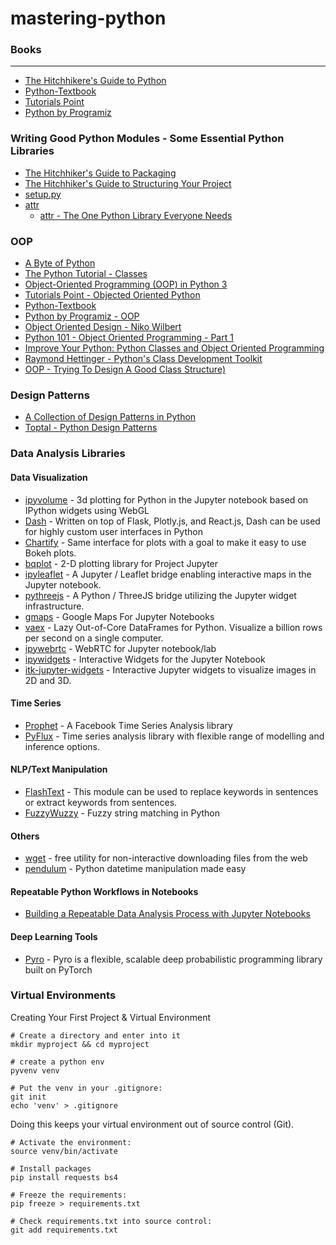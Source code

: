 # mastering-python

### Books
-----


- [The Hitchhikere's Guide to Python](https://docs.python-guide.org/)
- [Python-Textbook](https://python-textbok.readthedocs.io/en/1.0/index.html)
- [Tutorials Point](https://www.tutorialspoint.com/python)
- [Python by Programiz](https://www.programiz.com/python-programming/first-program)


### Writing Good Python Modules - Some Essential Python Libraries
- [The Hitchhiker's Guide to Packaging](https://the-hitchhikers-guide-to-packaging.readthedocs.io/en/latest/index.html)
- [The Hitchhiker's Guide to Structuring Your Project](https://docs.python-guide.org/writing/structure/)
- [setup.py](https://github.com/kennethreitz/setup.py)
- [attr](https://attrs.readthedocs.io/en/stable/)
  - [attr - The One Python Library Everyone Needs](https://glyph.twistedmatrix.com/2016/08/attrs.html)


### OOP
- [A Byte of Python](https://python.swaroopch.com/oop.html)
- [The Python Tutorial - Classes](https://docs.python.org/3/tutorial/classes.html)
- [Object-Oriented Programming (OOP) in Python 3](https://realpython.com/python3-object-oriented-programming/)
- [Tutorials Point - Objected Oriented Python](https://www.tutorialspoint.com/python/python_classes_objects.htm)
- [Python-Textbook](https://python-textbok.readthedocs.io/en/1.0/Object_Oriented_Programming.html)
- [Python by Programiz - OOP](https://www.programiz.com/python-programming/object-oriented-programming)
- [Object Oriented Design - Niko Wilbert](https://python.g-node.org/python-summerschool-2013/_media/wiki/oop/oo_design_2013.pdf)
- [Python 101 - Object Oriented Programming - Part 1](https://medium.com/the-renaissance-developer/python-101-object-oriented-programming-part-1-7d5d06833f26)
- [Improve Your Python: Python Classes and Object Oriented Programming](https://jeffknupp.com/blog/2014/06/18/improve-your-python-python-classes-and-object-oriented-programming/)
- [Raymond Hettinger - Python's Class Development Toolkit](https://www.youtube.com/watch?v=HTLu2DFOdTg)
- [OOP - Trying To Design A Good Class Structure)](https://stackoverflow.com/questions/39922553/oop-trying-to-design-a-good-class-structure)

### Design Patterns
- [A Collection of Design Patterns in Python](https://github.com/faif/python-patterns)
- [Toptal - Python Design Patterns](https://www.toptal.com/python/python-design-patterns)




### Data Analysis Libraries

#### Data Visualization
- [ipyvolume](https://github.com/maartenbreddels/ipyvolume) - 3d plotting for Python in the Jupyter notebook based on IPython widgets using WebGL
- [Dash](https://dash.plot.ly/) - Written on top of Flask, Plotly.js, and React.js, Dash can be used for highly custom user interfaces in Python
- [Chartify](https://github.com/spotify/chartify/) - Same interface for plots with a goal to make it easy to use Bokeh plots.
- [bqplot](https://github.com/bloomberg/bqplot) - 2-D plotting library for Project Jupyter
- [ipyleaflet](https://github.com/jupyter-widgets/ipyleaflet) - A Jupyter / Leaflet bridge enabling interactive maps in the Jupyter notebook.
- [pythreejs](https://github.com/jupyter-widgets/pythreejs) - 
A Python / ThreeJS bridge utilizing the Jupyter widget infrastructure.
- [gmaps](https://jupyter-gmaps.readthedocs.io/en/stable/tutorial.html) - Google Maps For Jupyter Notebooks
- [vaex](https://vaex.io/) - Lazy Out-of-Core DataFrames for Python. Visualize a billion rows per second on a single computer.
- [ipywebrtc](https://github.com/maartenbreddels/ipywebrtc) - WebRTC for Jupyter notebook/lab
- [ipywidgets](https://ipywidgets.readthedocs.io/en/stable/examples/Widget%20List.html) - Interactive Widgets for the Jupyter Notebook
- [itk-jupyter-widgets](https://github.com/InsightSoftwareConsortium/itk-jupyter-widgets) - Interactive Jupyter widgets to visualize images in 2D and 3D.


#### Time Series
- [Prophet](https://facebook.github.io/prophet/) - A Facebook Time Series Analysis library
- [PyFlux](https://pyflux.readthedocs.io/en/latest/index.html) - Time series analysis library with flexible range of modelling and inference options.

#### NLP/Text Manipulation
- [FlashText](https://flashtext.readthedocs.io/en/latest/) - This module can be used to replace keywords in sentences or extract keywords from sentences.
- [FuzzyWuzzy](https://github.com/seatgeek/fuzzywuzzy) - Fuzzy string matching in Python

#### Others
- [wget](https://bitbucket.org/techtonik/python-wget/src) - free utility for non-interactive downloading files from the web
- [pendulum](https://github.com/sdispater/pendulum) - Python datetime manipulation made easy

#### Repeatable Python Workflows in Notebooks
- [Building a Repeatable Data Analysis Process with Jupyter Notebooks](http://pbpython.com/notebook-process.html)

#### Deep Learning Tools
- [Pyro](http://pyro.ai/examples/) - Pyro is a flexible, scalable deep probabilistic programming library built on PyTorch

### Virtual Environments

Creating Your First Project & Virtual Environment

```
# Create a directory and enter into it
mkdir myproject && cd myproject

# create a python env
pyvenv venv

# Put the venv in your .gitignore:
git init
echo 'venv' > .gitignore
```
Doing this keeps your virtual environment out of source control (Git).
```
# Activate the environment:
source venv/bin/activate

# Install packages
pip install requests bs4

# Freeze the requirements:
pip freeze > requirements.txt

# Check requirements.txt into source control:
git add requirements.txt
```
